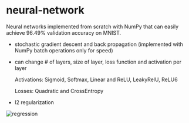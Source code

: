 # neural-network

Neural networks implemented from scratch with NumPy that can easily achieve 96.49% validation accuracy on MNIST.

- stochastic gradient descent and back propagation (implemented with NumPy batch operations only for speed)
- can change # of layers, size of layer, loss function and activation per layer

  Activations: Sigmoid, Softmax, Linear and ReLU, LeakyRelU, ReLU6
  
  Losses: Quadratic and CrossEntropy
  
- l2 regularization

![ regression](https://user-images.githubusercontent.com/31393977/84724482-4d784f80-af56-11ea-84e0-30ade6405217.png)
